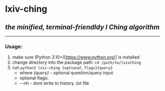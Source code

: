 # __lxiv-ching__
## _the minified, terminal-friendldy I Ching algorithm_
---

### Usage:
1. make sure (Python 3.10+)[https://www.python.org/] is installed
2. change directory into the package path: `cd /path/to/lxivChing`
3. run `python3 lxiv-ching {optional_flags}{query}`
   * where _{query}_ - optional question/query input
   * optional flags:
    * --nh - dont write to history .txt file

